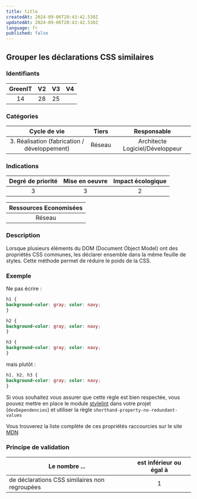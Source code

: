 ```yaml
---
title: title
createdAt: 2024-09-06T20:43:42.530Z
updatedAt: 2024-09-06T20:43:42.530Z
language: fr
published: false
---
```

## Grouper les déclarations CSS similaires

### Identifiants

| GreenIT |  V2  |  V3  |  V4  |
|:-------:|:----:|:----:|:----:|
|   14   | 28  | 25  |      |

### Catégories

| Cycle de vie |  Tiers  |  Responsable  |
|:---------:|:----:|:----:|
| 3. Réalisation (fabrication / développement) | Réseau | Architecte Logiciel/Développeur |

### Indications

| Degré de priorité |      Mise en oeuvre       |  Impact écologique    |
|:-------------------:|:-------------------------:|:---------------------:|
| 3 | 3 | 2 |

|Ressources Economisées                                      |
|:----------------------------------------------------------:|
|  Réseau  |

### Description

Lorsque plusieurs éléments du DOM (Document Object Model) ont des propriétés CSS communes,
les déclarer ensemble dans la même feuille de styles. Cette méthode permet de réduire le poids de la CSS.

### Exemple


Ne pas écrire :
```css
h1 {
background-color: gray; color: navy;
}

h2 {
background-color: gray; color: navy;
}

h3 {
background-color: gray; color: navy;
}
```

mais plutôt :
```css
h1, h2, h3 {
background-color: gray; color: navy;
}
```

Si vous souhaitez vous assurer que cette règle est bien respectée, vous pouvez mettre en place le module [stylelint](https://stylelint.io/) 
dans votre projet (`devDependencies`) et utiliser la règle `shorthand-property-no-redundant-values`

Vous trouverez la liste complète de ces propriétés raccourcies sur le site [MDN](https://developer.mozilla.org/fr/docs/Web/CSS/Propri%C3%A9t%C3%A9s_raccourcies)

### Principe de validation

| Le nombre ...     | est inférieur ou égal à   |  
|-------------------|:-------------------------:|
|  de déclarations CSS similaires non regroupées | 1  |
